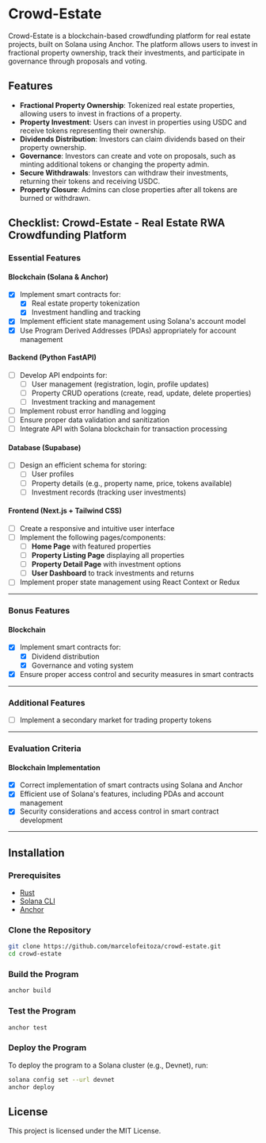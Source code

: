 # Crowd-Estate

Crowd-Estate is a blockchain-based crowdfunding platform for real estate projects, built on Solana using Anchor. The platform allows users to invest in fractional property ownership, track their investments, and participate in governance through proposals and voting.

## Features

-   **Fractional Property Ownership**: Tokenized real estate properties, allowing users to invest in fractions of a property.
-   **Property Investment**: Users can invest in properties using USDC and receive tokens representing their ownership.
-   **Dividends Distribution**: Investors can claim dividends based on their property ownership.
-   **Governance**: Investors can create and vote on proposals, such as minting additional tokens or changing the property admin.
-   **Secure Withdrawals**: Investors can withdraw their investments, returning their tokens and receiving USDC.
-   **Property Closure**: Admins can close properties after all tokens are burned or withdrawn.

## Checklist: Crowd-Estate - Real Estate RWA Crowdfunding Platform

### Essential Features

#### **Blockchain (Solana & Anchor)**

-   [x] Implement smart contracts for:
    -   [x] Real estate property tokenization
    -   [x] Investment handling and tracking
-   [x] Implement efficient state management using Solana's account model
-   [x] Use Program Derived Addresses (PDAs) appropriately for account management

#### **Backend (Python FastAPI)**

-   [ ] Develop API endpoints for:
    -   [ ] User management (registration, login, profile updates)
    -   [ ] Property CRUD operations (create, read, update, delete properties)
    -   [ ] Investment tracking and management
-   [ ] Implement robust error handling and logging
-   [ ] Ensure proper data validation and sanitization
-   [ ] Integrate API with Solana blockchain for transaction processing

#### **Database (Supabase)**

-   [ ] Design an efficient schema for storing:
    -   [ ] User profiles
    -   [ ] Property details (e.g., property name, price, tokens available)
    -   [ ] Investment records (tracking user investments)

#### **Frontend (Next.js + Tailwind CSS)**

-   [ ] Create a responsive and intuitive user interface
-   [ ] Implement the following pages/components:
    -   [ ] **Home Page** with featured properties
    -   [ ] **Property Listing Page** displaying all properties
    -   [ ] **Property Detail Page** with investment options
    -   [ ] **User Dashboard** to track investments and returns
-   [ ] Implement proper state management using React Context or Redux

---

### Bonus Features

#### **Blockchain**

-   [x] Implement smart contracts for:
    -   [x] Dividend distribution
    -   [x] Governance and voting system
-   [x] Ensure proper access control and security measures in smart contracts

<!-- #### **Backend**

-   [ ] Develop API endpoints for:
    -   [ ] Governance proposal creation and voting
-   [ ] Implement caching mechanisms for improved performance -->

<!-- #### **Database**

-   [ ] Design schema for storing governance proposals and votes
-   [ ] Implement proper indexing for optimized query performance
-   [ ] Utilize Supabase's real-time features for live updates where appropriate -->

<!-- #### **Frontend**

-   [ ] Implement additional pages/components:
    -   [ ] Property listing page with search and filter functionality
    -   [ ] Governance page for viewing and voting on proposals
    -   [ ] Admin panel for property and user management -->

---

### Additional Features

-   [ ] Implement a secondary market for trading property tokens
<!-- -   [ ] Add real-time notifications for investment updates and governance activities
-   [ ] Integrate with external APIs for property valuation data
-   [ ] Implement multi-language support for a global audience
-   [ ] Add comprehensive analytics and reporting features -->

---

### Evaluation Criteria

<!-- #### **Code Quality and Organization**

-   [ ] Clean, well-documented, and maintainable code
-   [ ] Proper use of design patterns and best practices
-   [ ] Effective error handling and logging -->

#### **Blockchain Implementation**

-   [x] Correct implementation of smart contracts using Solana and Anchor
-   [x] Efficient use of Solana's features, including PDAs and account management
-   [x] Security considerations and access control in smart contract development

<!-- #### **Backend Architecture**

-   [ ] RESTful API design with efficient database queries
-   [ ] Proper integration with blockchain and frontend
-   [ ] Secure and scalable architecture

#### **Frontend Implementation**

-   [ ] Functional and responsive user interface
-   [ ] Seamless interaction with backend and blockchain services

#### **Documentation and Deployment**

-   [x] Clear README with setup instructions
-   [ ] API documentation and deployment instructions (or live demo) -->

<!-- ---

### Bonus Criteria

#### **Frontend Presentation and User Experience**

-   [ ] Intuitive and responsive user interface with clean design
-   [ ] Smooth animations and transitions for improved user experience

#### **Performance and Scalability**

-   [ ] Efficient data loading and state management
-   [ ] Use of caching mechanisms to improve performance

#### **Security Measures**

-   [ ] Secure user authentication and authorization
-   [ ] Data encryption and protection against vulnerabilities

#### **Innovation and Creativity**

-   [ ] Unique features or approaches to problem-solving
-   [ ] Thoughtful UX/UI decisions -->

---

## Installation

### Prerequisites

-   [Rust](https://www.rust-lang.org/)
-   [Solana CLI](https://docs.solana.com/cli/install-solana-cli-tools)
-   [Anchor](https://www.anchor-lang.com/docs/installation)

### Clone the Repository

```bash
git clone https://github.com/marcelofeitoza/crowd-estate.git
cd crowd-estate
```

### Build the Program

```bash
anchor build
```

### Test the Program

```bash
anchor test
```

### Deploy the Program

To deploy the program to a Solana cluster (e.g., Devnet), run:

```bash
solana config set --url devnet
anchor deploy
```


## License

This project is licensed under the MIT License.
